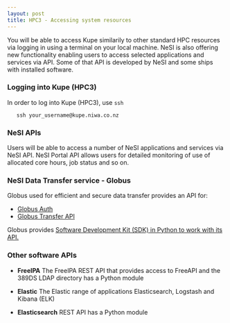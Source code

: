 ```yaml
---
layout: post
title: HPC3 - Accessing system resources
---
```


You will be able to access Kupe similarily to other standard HPC resources via logging in using a terminal  on your local machine. NeSI is also offering new functionality enabling users to access selected applications and services via API. Some of that API is developed by NeSI and some ships  with installed software.

### Logging into Kupe (HPC3)

In order to log into Kupe (HPC3), use `ssh`

```
   ​ssh your_username@kupe.niwa.co.nz
```

### NeSI APIs

Users will be able to access a number of NeSI applications and services via NeSI API. NeSI Portal API allows users for detailed monitoring of use of allocated core hours, job status and so on.





### NeSI Data Transfer service - Globus
Globus used for efficient and secure data transfer provides an API for:

 * [Globus Auth](https://docs.globus.org/api/auth/)
 * [Globus Transfer API](https://docs.globus.org/api/transfer/)

Globus provides [Software Development Kit (SDK) in Python to work with its API.](http://globus-sdk-python.readthedocs.io/en/latest/)



### Other software APIs
* **FreeIPA**
The FreeIPA REST API that provides access to FreeAPI and the 389DS LDAP directory has a Python module

* **Elastic**
The Elastic range of applications Elasticsearch, Logstash and Kibana (ELK)

* **Elasticsearch**
  REST API has a Python module
